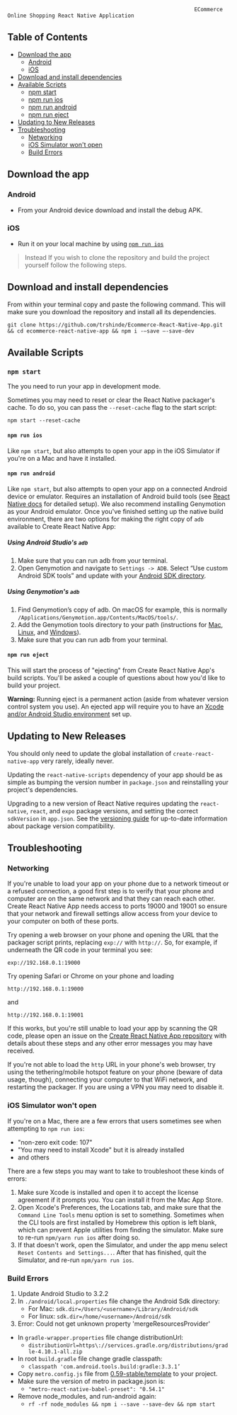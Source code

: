                                                                ECommerce Online Shopping React Native Application

## Table of Contents

* [Download the app](#download-the-app)
  * [Android](#android)
  * [iOS](#ios)
* [Download and install dependencies](#download-and-install-dependencies)
* [Available Scripts](#available-scripts)
  * [npm start](#npm-start)
  * [npm run ios](#npm-run-ios)
  * [npm run android](#npm-run-android)
  * [npm run eject](#npm-run-eject)
* [Updating to New Releases](#updating-to-new-releases)
* [Troubleshooting](#troubleshooting)
  * [Networking](#networking)
  * [iOS Simulator won't open](#ios-simulator-wont-open)
  * [Build Errors](#build-errors)


## Download the app

### Android

* From your Android device download and install the debug APK.

### iOS

* Run it on your local machine by using [`npm run ios`](#npm-run-ios)

> Instead If you wish to clone the repository and build the project yourself follow the following steps.

## Download and install dependencies

From within your terminal copy and paste the following command. This will make sure you download the repository and install all its dependencies.
```
git clone https://github.com/trshinde/Ecommerce-React-Native-App.git && cd ecommerce-react-native-app && npm i -—save —-save-dev
```

## Available Scripts

### `npm start`

The you need to run your app in development mode.

Sometimes you may need to reset or clear the React Native packager's cache. To do so, you can pass the `--reset-cache` flag to the start script:

```
npm start --reset-cache
```

#### `npm run ios`

Like `npm start`, but also attempts to open your app in the iOS Simulator if you're on a Mac and have it installed.

#### `npm run android`

Like `npm start`, but also attempts to open your app on a connected Android device or emulator. Requires an installation of Android build tools (see [React Native docs](https://facebook.github.io/react-native/docs/getting-started.html) for detailed setup). We also recommend installing Genymotion as your Android emulator. Once you've finished setting up the native build environment, there are two options for making the right copy of `adb` available to Create React Native App:

##### Using Android Studio's `adb`

1. Make sure that you can run adb from your terminal.
2. Open Genymotion and navigate to `Settings -> ADB`. Select “Use custom Android SDK tools” and update with your [Android SDK directory](https://stackoverflow.com/questions/25176594/android-sdk-location).

##### Using Genymotion's `adb`

1. Find Genymotion’s copy of adb. On macOS for example, this is normally `/Applications/Genymotion.app/Contents/MacOS/tools/`.
2. Add the Genymotion tools directory to your path (instructions for [Mac](http://osxdaily.com/2014/08/14/add-new-path-to-path-command-line/), [Linux](http://www.computerhope.com/issues/ch001647.htm), and [Windows](https://www.howtogeek.com/118594/how-to-edit-your-system-path-for-easy-command-line-access/)).
3. Make sure that you can run adb from your terminal.

#### `npm run eject`

This will start the process of "ejecting" from Create React Native App's build scripts. You'll be asked a couple of questions about how you'd like to build your project.

**Warning:** Running eject is a permanent action (aside from whatever version control system you use). An ejected app will require you to have an [Xcode and/or Android Studio environment](https://facebook.github.io/react-native/docs/getting-started.html) set up.

## Updating to New Releases

You should only need to update the global installation of `create-react-native-app` very rarely, ideally never.

Updating the `react-native-scripts` dependency of your app should be as simple as bumping the version number in `package.json` and reinstalling your project's dependencies.

Upgrading to a new version of React Native requires updating the `react-native`, `react`, and `expo` package versions, and setting the correct `sdkVersion` in `app.json`. See the [versioning guide](https://github.com/react-community/create-react-native-app/blob/master/VERSIONS.md) for up-to-date information about package version compatibility.

## Troubleshooting

### Networking

If you're unable to load your app on your phone due to a network timeout or a refused connection, a good first step is to verify that your phone and computer are on the same network and that they can reach each other. Create React Native App needs access to ports 19000 and 19001 so ensure that your network and firewall settings allow access from your device to your computer on both of these ports.

Try opening a web browser on your phone and opening the URL that the packager script prints, replacing `exp://` with `http://`. So, for example, if underneath the QR code in your terminal you see:

```
exp://192.168.0.1:19000
```

Try opening Safari or Chrome on your phone and loading

```
http://192.168.0.1:19000
```

and

```
http://192.168.0.1:19001
```

If this works, but you're still unable to load your app by scanning the QR code, please open an issue on the [Create React Native App repository](https://github.com/react-community/create-react-native-app) with details about these steps and any other error messages you may have received.

If you're not able to load the `http` URL in your phone's web browser, try using the tethering/mobile hotspot feature on your phone (beware of data usage, though), connecting your computer to that WiFi network, and restarting the packager. If you are using a VPN you may need to disable it.

### iOS Simulator won't open

If you're on a Mac, there are a few errors that users sometimes see when attempting to `npm run ios`:

* "non-zero exit code: 107"
* "You may need to install Xcode" but it is already installed
* and others

There are a few steps you may want to take to troubleshoot these kinds of errors:

1. Make sure Xcode is installed and open it to accept the license agreement if it prompts you. You can install it from the Mac App Store.
2. Open Xcode's Preferences, the Locations tab, and make sure that the `Command Line Tools` menu option is set to something. Sometimes when the CLI tools are first installed by Homebrew this option is left blank, which can prevent Apple utilities from finding the simulator. Make sure to re-run `npm/yarn run ios` after doing so.
3. If that doesn't work, open the Simulator, and under the app menu select `Reset Contents and Settings...`. After that has finished, quit the Simulator, and re-run `npm/yarn run ios`.

### Build Errors

1. Update Android Studio to 3.2.2
2. In `./android/local.properties` file change the Android Sdk directory: 
    * For Mac: `sdk.dir=/Users/<username>/Library/Android/sdk`
    * For linux: `sdk.dir=/home/<username>/Android/sdk`
3. Error: Could not get unknown property 'mergeResourcesProvider'
  * In `gradle-wrapper.properties` file change distributionUrl:
    * `distributionUrl=https\://services.gradle.org/distributions/gradle-4.10.1-all.zip`
  * In root `build.gradle` file change gradle classpath: 
    * `classpath 'com.android.tools.build:gradle:3.3.1’`
  * Copy `metro.config.js` file from [0.59-stable/template](https://github.com/facebook/react-native/tree/0.59-stable/template) to your project.
  * Make sure the version of metro in package.json is:
    * `"metro-react-native-babel-preset": "0.54.1"`
  * Remove node_modules, and run-android again:
    * `rf -rf node_modules && npm i --save --save-dev && npm start`
